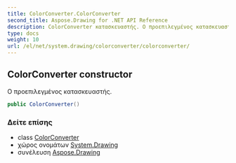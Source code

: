 ```yaml
---
title: ColorConverter.ColorConverter
second_title: Aspose.Drawing for .NET API Reference
description: ColorConverter κατασκευαστής. Ο προεπιλεγμένος κατασκευαστής.
type: docs
weight: 10
url: /el/net/system.drawing/colorconverter/colorconverter/
---
```

## ColorConverter constructor

Ο προεπιλεγμένος κατασκευαστής.

```csharp
public ColorConverter()
```

### Δείτε επίσης

* class [ColorConverter](../)
* χώρος ονομάτων [System.Drawing](../../colorconverter/)
* συνέλευση [Aspose.Drawing](../../../)


